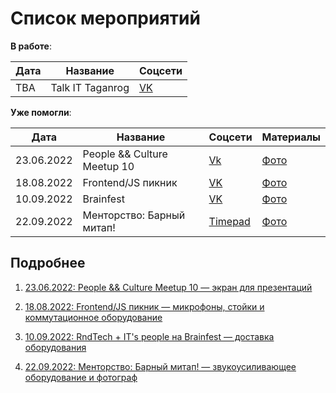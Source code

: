 # Список мероприятий

**В работе**:

| Дата | Название         | Соцсети                        |
|------|------------------|--------------------------------|
| TBA  | Talk IT Taganrog | [VK](https://vk.com/talkittgn) |


**Уже помогли**:

| Дата | Название         | Соцсети                        | Материалы |
|------|------------------|--------------------------------|-----------|
| 23.06.2022 | People && Culture Meetup 10                  | [Vk](https://vk.com/hr_meetup?w=wall-136616219_200)                               | [Фото](https://vk.com/album-136616219_285128558)          |
| 18.08.2022  | Frontend/JS пикник | [VK](https://vk.com/jsmeetup) | [Фото](https://vk.com/album-179458361_286100732)
| 10.09.2022  | Brainfest | [VK](https://vk.com/brainfest_growth) | [Фото](https://vk.com/rndtech?w=wall-179458361_433)
| 22.09.2022  | Менторство: Барный митап! | [Timepad](https://it-people-event.timepad.ru/event/2178253/) | [Фото](https://disk.yandex.ru/d/rXDyQvIpCrVsxw)

## Подробнее

1. [23.06.2022: People && Culture Meetup 10 — экран для презентаций](2022-06-03.md)

2. [18.08.2022: Frontend/JS пикник — микрофоны, стойки и коммутационное оборудование](2022-08-18.md)

3. [10.09.2022: RndTech + IT's people на Brainfest — доставка оборудования](2022-09-10.md)

4. [22.09.2022: Менторство: Барный митап! — звукоусиливающее оборудование и фотограф](2022-09-22.md)
